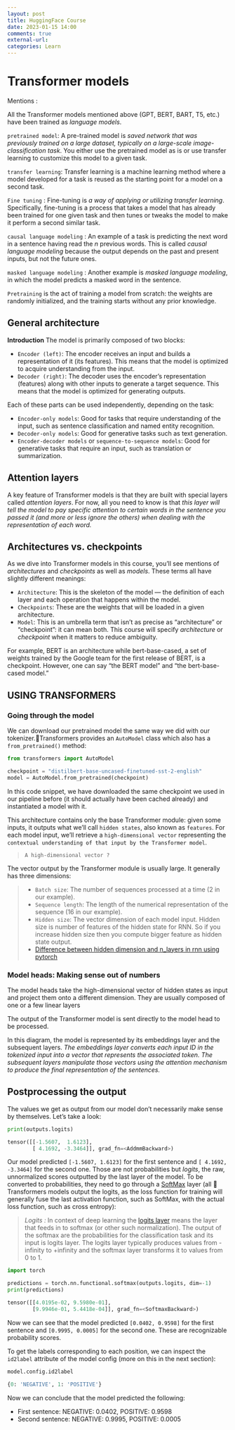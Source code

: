 ```yaml
---
layout: post
title: HuggingFace Course
date: 2023-01-15 14:00
comments: true
external-url:
categories: Learn
---
```


# Transformer models

Mentions : 

All the Transformer models mentioned above (GPT, BERT, BART, T5, etc.) have been trained as _language models_.

`pretrained model`: A pre-trained model is *saved network that was previously trained on a large dataset, typically on a large-scale image-classification task*. You either use the pretrained model as is or use transfer learning to customize this model to a given task.

`transfer learning`: Transfer learning is a machine learning method where a model developed for a task is reused as the starting point for a model on a second task.

<!-- more -->

`Fine tuning` : Fine-tuning is *a way of applying or utilizing transfer learning*. Specifically, fine-tuning is a process that takes a model that has already been trained for one given task and then tunes or tweaks the model to make it perform a second similar task.

`causal language modeling` : An example of a task is predicting the next word in a sentence having read the _n_ previous words. This is called _causal language modeling_ because the output depends on the past and present inputs, but not the future ones.

`masked language modeling` : Another example is _masked language modeling_, in which the model predicts a masked word in the sentence.

`Pretraining` is the act of training a model from scratch: the weights are randomly initialized, and the training starts without any prior knowledge.

## General architecture

**Introduction**
The model is primarily composed of two blocks:

- `Encoder (left)`: The encoder receives an input and builds a representation of it (its features). This means that the model is optimized to acquire understanding from the input.
- `Decoder (right)`: The decoder uses the encoder’s representation (features) along with other inputs to generate a target sequence. This means that the model is optimized for generating outputs.

Each of these parts can be used independently, depending on the task:

- `Encoder-only models`: Good for tasks that require understanding of the input, such as sentence classification and named entity recognition.
- `Decoder-only models`: Good for generative tasks such as text generation.
- `Encoder-decoder models` or `sequence-to-sequence models`: Good for generative tasks that require an input, such as translation or summarization.

## Attention layers

A key feature of Transformer models is that they are built with special layers called _attention layers_. For now, all you need to know is that *this layer will tell the model to pay specific attention to certain words in the sentence you passed it (and more or less ignore the others) when dealing with the representation of each word.*

## Architectures vs. checkpoints

As we dive into Transformer models in this course, you’ll see mentions of _architectures_ and _checkpoints_ as well as _models_. These terms all have slightly different meanings:

- `Architecture`: This is the skeleton of the model — the definition of each layer and each operation that happens within the model.
- `Checkpoints`: These are the weights that will be loaded in a given architecture.
- `Model`: This is an umbrella term that isn’t as precise as “architecture” or “checkpoint”: it can mean both. This course will specify _architecture_ or _checkpoint_ when it matters to reduce ambiguity.

For example, BERT is an architecture while bert-base-cased, a set of weights trained by the Google team for the first release of BERT, is a checkpoint. However, one can say “the BERT model” and “the bert-base-cased model.”

## USING TRANSFORMERS

### Going through the model

We can download our pretrained model the same way we did with our tokenizer.🤗Transformers provides an `AutoModel` class which also has a `from_pretrained()` method:

```python
from transformers import AutoModel

checkpoint = "distilbert-base-uncased-finetuned-sst-2-english"
model = AutoModel.from_pretrained(checkpoint)
```

In this code snippet, we have downloaded the same checkpoint we used in our pipeline before (it should actually have been cached already) and instantiated a model with it.

This architecture contains only the base Transformer module: given some inputs, it outputs what we’ll call `hidden states`, also known as `features`. For each model input, we’ll retrieve a `high-dimensional vector` representing the `contextual understanding of that input by the Transformer model`.

>`A high-dimensional vector ?`
> 
 The vector output by the Transformer module is usually large. It generally has three dimensions:
> - `Batch size`: The number of sequences processed at a time (2 in our example).
> - `Sequence length`: The length of the numerical representation of the sequence (16 in our example).
> - `Hidden size`: The vector dimension of each model input. Hidden size is number of features of the hidden state for RNN. So if you increase hidden size then you compute bigger feature as hidden state output.
> - [Difference between hidden dimension and n_layers in rnn using pytorch](https://stackoverflow.com/questions/63294347/difference-between-hidden-dimension-and-n-layers-in-rnn-using-pytorch)


### Model heads: Making sense out of numbers

The model heads take the high-dimensional vector of hidden states as input and project them onto a different dimension. They are usually composed of one or a few linear layers

The output of the Transformer model is sent directly to the model head to be processed.

In this diagram, the model is represented by its embeddings layer and the subsequent layers. *The embeddings layer converts each input ID in the tokenized input into a vector that represents the associated token. The subsequent layers manipulate those vectors using the attention mechanism to produce the final representation of the sentences.*

## Postprocessing the output
The values we get as output from our model don’t necessarily make sense by themselves. Let’s take a look:
```python
print(outputs.logits)
```

```python
tensor([[-1.5607,  1.6123],
        [ 4.1692, -3.3464]], grad_fn=<AddmmBackward>)
```

Our model predicted `[-1.5607, 1.6123]` for the first sentence and `[ 4.1692, -3.3464]` for the second one. Those are not probabilities but _logits_, the raw, unnormalized scores outputted by the last layer of the model. To be converted to probabilities, they need to go through a [SoftMax](https://en.wikipedia.org/wiki/Softmax_function) layer (all 🤗 Transformers models output the logits, as the loss function for training will generally fuse the last activation function, such as SoftMax, with the actual loss function, such as cross entropy):

> *Logits :* 
> In context of deep learning the [logits layer](https://www.tensorflow.org/tutorials/estimators/cnn#logits_layer) means the layer that feeds in to softmax (or other such normalization). The output of the softmax are the probabilities for the classification task and its input is logits layer. The logits layer typically produces values from -infinity to +infinity and the softmax layer transforms it to values from 0 to 1.

```python
import torch

predictions = torch.nn.functional.softmax(outputs.logits, dim=-1)
print(predictions)
```

```python
tensor([[4.0195e-02, 9.5980e-01],
        [9.9946e-01, 5.4418e-04]], grad_fn=<SoftmaxBackward>)
```

Now we can see that the model predicted `[0.0402, 0.9598]` for the first sentence and `[0.9995, 0.0005]` for the second one. These are recognizable probability scores.

To get the labels corresponding to each position, we can inspect the `id2label` attribute of the model config (more on this in the next section):
```python
model.config.id2label
```

```python
{0: 'NEGATIVE', 1: 'POSITIVE'}
```

Now we can conclude that the model predicted the following:

-   First sentence: NEGATIVE: 0.0402, POSITIVE: 0.9598
-   Second sentence: NEGATIVE: 0.9995, POSITIVE: 0.0005